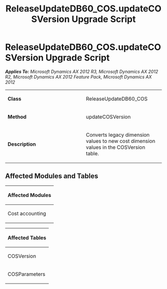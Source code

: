 ﻿---
title: ReleaseUpdateDB60_COS.updateCOSVersion Upgrade Script
TOCTitle: ReleaseUpdateDB60_COS.updateCOSVersion Upgrade Script
ms:assetid: 946bd4c7-eb30-6840-9542-3c0acfa1e6dd
ms:mtpsurl: https://msdn.microsoft.com/en-us/library/JJ686148(v=AX.60)
ms:contentKeyID: 49709852
ms.date: 05/18/2015
mtps_version: v=AX.60
---

# ReleaseUpdateDB60\_COS.updateCOSVersion Upgrade Script 


_**Applies To:** Microsoft Dynamics AX 2012 R3, Microsoft Dynamics AX 2012 R2, Microsoft Dynamics AX 2012 Feature Pack, Microsoft Dynamics AX 2012_

<table>
<colgroup>
<col style="width: 50%" />
<col style="width: 50%" />
</colgroup>
<tbody>
<tr class="odd">
<td><p><strong>Class</strong></p></td>
<td><p>ReleaseUpdateDB60_COS</p></td>
</tr>
<tr class="even">
<td><p><strong>Method</strong></p></td>
<td><p>updateCOSVersion</p></td>
</tr>
<tr class="odd">
<td><p><strong>Description</strong></p></td>
<td><p>Converts legacy dimension values to new cost dimension values in the COSVersion table.</p></td>
</tr>
</tbody>
</table>


## Affected Modules and Tables

<table>
<colgroup>
<col style="width: 100%" />
</colgroup>
<thead>
<tr class="header">
<th><p>Affected Modules</p></th>
</tr>
</thead>
<tbody>
<tr class="odd">
<td><p>Cost accounting</p></td>
</tr>
</tbody>
</table>


<table>
<colgroup>
<col style="width: 100%" />
</colgroup>
<thead>
<tr class="header">
<th><p>Affected Tables</p></th>
</tr>
</thead>
<tbody>
<tr class="odd">
<td><p>COSVersion</p></td>
</tr>
<tr class="even">
<td><p>COSParameters</p></td>
</tr>
</tbody>
</table>

  


